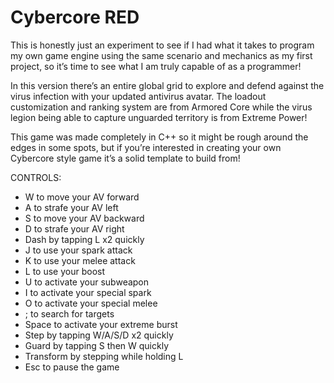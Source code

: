 # Cybercore RED

This is honestly just an experiment to see if I had what it takes to program my own game engine using the same scenario and mechanics as my first project, so it’s time to see what I am truly capable of as a programmer!

In this version there’s an entire global grid to explore and defend against the virus infection with your updated antivirus avatar. The loadout customization and ranking system are from Armored Core while the virus legion being able to capture unguarded territory is from Extreme Power!

This game was made completely in C++ so it might be rough around the edges in some spots, but if you’re interested in creating your own Cybercore style game it’s a solid template to build from! 

CONTROLS:
- W to move your AV forward
- A to strafe your AV left
- S to move your AV backward
- D to strafe your AV right
- Dash by tapping L x2 quickly
- J to use your spark attack
- K to use your melee attack
- L to use your boost
- U to activate your subweapon
- I to activate your special spark
- O to activate your special melee
- ; to search for targets
- Space to activate your extreme burst
- Step by tapping W/A/S/D x2 quickly
- Guard by tapping S then W quickly
- Transform by stepping while holding L
- Esc to pause the game
